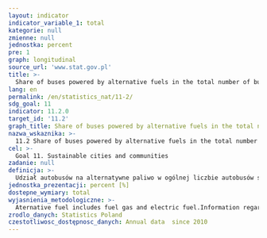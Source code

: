 ```yaml
---
layout: indicator
indicator_variable_1: total
kategorie: null
zmienne: null
jednostka: percent
pre: 1
graph: longitudinal
source_url: 'www.stat.gov.pl'
title: >-
  Share of buses powered by alternative fuels in the total number of buses serving urban transport
lang: en
permalink: /en/statistics_nat/11-2/
sdg_goal: 11
indicator: 11.2.0
target_id: '11.2'
graph_title: Share of buses powered by alternative fuels in the total number of buses serving urban transport
nazwa_wskaznika: >-
  11.2 Share of buses powered by alternative fuels in the total number of buses serving urban transport
cel: >-
  Goal 11. Sustainable cities and communities
zadanie: null
definicja: >-
  Udział autobusów na alternatywne paliwo w ogólnej liczbie autobusów służących do obsługi transportu miejskiego
jednostka_prezentacji: percent [%]
dostepne_wymiary: total
wyjasnienia_metodologiczne: >-
  Aternative fuel includes fuel gas and electric fuel.Information regarding urban ground transport concerns bus, tram and trolley bus communication and includes the activity of public and private urban transport enterprises and companies.Urban transport – gmina transport of passengers carried out within:– the administrative borders of city,– city and gmina,– neighboring cities and gminas including service for rural area in urban-rural gminas.Data do not include the activity of enterprises operating mainly in the scope of non-urban transport, but rendering also the services in the scope of urban transport in some cities as well as transport lines exclusively servicing work places.Transport line is understood as a route connecting the extreme points of the route of vehicles marked with the same number or letter.
zrodlo_danych: Statistics Poland
czestotliwosc_dostępnosc_danych: Annual data  since 2010
---
```

